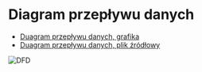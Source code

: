 # Diagram przepływu danych

- [Duagram przepływu danych, grafika](https://github.com/rszczers/Indeks/raw/master/DFD/dfd.jpeg)
- [Duagram przepływu danych, plik źródłowy](https://github.com/rszczers/Indeks/raw/master/DFD/dfd.dia)


![DFD](./dfd.jpeg)
